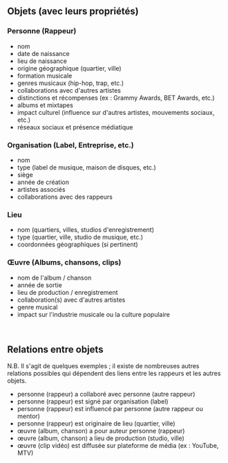 ## Objets (avec leurs propriétés)

### Personne (Rappeur)
- nom
- date de naissance
- lieu de naissance
- origine géographique (quartier, ville)
- formation musicale
- genres musicaux (hip-hop, trap, etc.)
- collaborations avec d'autres artistes
- distinctions et récompenses (ex : Grammy Awards, BET Awards, etc.)
- albums et mixtapes
- impact culturel (influence sur d'autres artistes, mouvements sociaux, etc.)
- réseaux sociaux et présence médiatique

### Organisation (Label, Entreprise, etc.)
- nom
- type (label de musique, maison de disques, etc.)
- siège
- année de création
- artistes associés
- collaborations avec des rappeurs

### Lieu
- nom (quartiers, villes, studios d'enregistrement)
- type (quartier, ville, studio de musique, etc.)
- coordonnées géographiques (si pertinent)

### Œuvre (Albums, chansons, clips)
- nom de l'album / chanson
- année de sortie
- lieu de production / enregistrement
- collaboration(s) avec d'autres artistes
- genre musical
- impact sur l'industrie musicale ou la culture populaire

<br/>

## Relations entre objets

N.B. Il s'agit de quelques exemples ; il existe de nombreuses autres relations possibles qui dépendent des liens entre les rappeurs et les autres objets.

- personne (rappeur) a collaboré avec personne (autre rappeur)
- personne (rappeur) est signé par organisation (label)
- personne (rappeur) est influencé par personne (autre rappeur ou mentor)
- personne (rappeur) est originaire de lieu (quartier, ville)
- œuvre (album, chanson) a pour auteur personne (rappeur)
- œuvre (album, chanson) a lieu de production (studio, ville)
- œuvre (clip vidéo) est diffusée sur plateforme de média (ex : YouTube, MTV)

